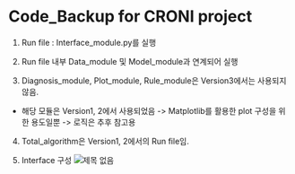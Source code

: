 # Code_Backup for CRONI project

1. Run file : Interface_module.py를 실행

2. Run file 내부 Data_module 및 Model_module과 연계되어 실행

3. Diagnosis_module, Plot_module, Rule_module은 Version3에서는 사용되지 않음.
  - 해당 모듈은 Version1, 2에서 사용되었음 -> Matplotlib를 활용한 plot 구성을 위한 용도일뿐 -> 로직은 추후 참고용
  
4. Total_algorithm은 Version1, 2에서의 Run file임.

5. Interface 구성
![제목 없음](https://user-images.githubusercontent.com/56631737/92341036-72b0d000-f0f7-11ea-9ca7-f9a5568d0543.png)

